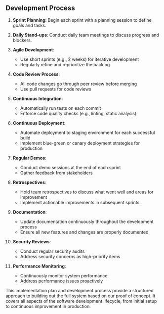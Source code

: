 ## Development Process

1. **Sprint Planning**: Begin each sprint with a planning session to define goals and tasks.

2. **Daily Stand-ups**: Conduct daily team meetings to discuss progress and blockers.

3. **Agile Development**: 
   - Use short sprints (e.g., 2 weeks) for iterative development
   - Regularly refine and reprioritize the backlog

4. **Code Review Process**: 
   - All code changes go through peer review before merging
   - Use pull requests for code reviews

5. **Continuous Integration**: 
   - Automatically run tests on each commit
   - Enforce code quality checks (e.g., linting, static analysis)

6. **Continuous Deployment**: 
   - Automate deployment to staging environment for each successful build
   - Implement blue-green or canary deployment strategies for production

7. **Regular Demos**: 
   - Conduct demo sessions at the end of each sprint
   - Gather feedback from stakeholders

8. **Retrospectives**: 
   - Hold team retrospectives to discuss what went well and areas for improvement
   - Implement actionable improvements in subsequent sprints

9. **Documentation**: 
   - Update documentation continuously throughout the development process
   - Ensure all new features and changes are properly documented

10. **Security Reviews**: 
    - Conduct regular security audits
    - Address security concerns as high-priority items

11. **Performance Monitoring**: 
    - Continuously monitor system performance
    - Address performance issues proactively

This implementation plan and development process provide a structured approach to building out the full system based on our proof of concept. It covers all aspects of the software development lifecycle, from initial setup to continuous improvement in production.